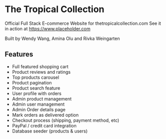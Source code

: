 # The Tropical Collection

Official Full Stack E-commerce Website for thetropicalcollection.com
See it in action at https://www.placeholder.com

Built by Wendy Wang, Amina Olu and Rivka Weingarten

## Features

- Full featured shopping cart
- Product reviews and ratings
- Top products carousel
- Product pagination
- Product search feature
- User profile with orders
- Admin product management
- Admin user management
- Admin Order details page
- Mark orders as delivered option
- Checkout process (shipping, payment method, etc)
- PayPal / credit card integration
- Database seeder (products & users)
